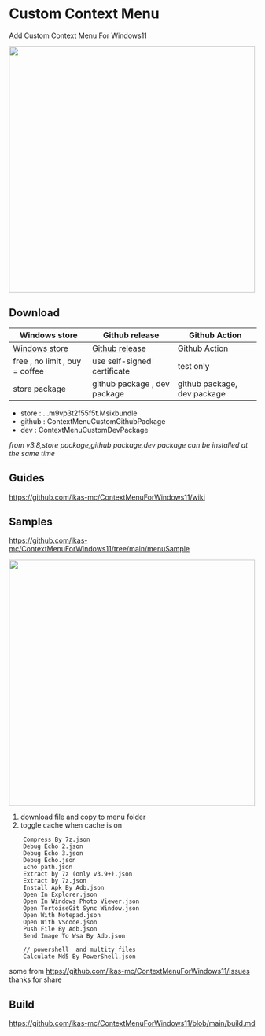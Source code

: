 
# Custom Context Menu

 Add Custom Context Menu For Windows11


<img src="https://raw.githubusercontent.com/ikas-mc/ContextMenuForWindows11/main/screenshots/menu.png" width=500 >


##  Download

Windows store|Github release|Github Action
------------ | ------------- | -------------
<a href="https://apps.microsoft.com/detail/9PC7BZZ28G0X">Windows store</a>|<a href="https://github.com/ikas-mc/ContextMenuForWindows11/releases">Github release </a> | Github Action
free , no limit , buy = coffee | use self-signed certificate |  test only
store package | github package , dev package | github package, dev package

* store : ...m9vp3t2f55f5t.Msixbundle
* github : ContextMenuCustomGithubPackage
* dev : ContextMenuCustomDevPackage
  
*from v3.8,store package,github package,dev package can be installed at the same time*


##  Guides
https://github.com/ikas-mc/ContextMenuForWindows11/wiki


## Samples
https://github.com/ikas-mc/ContextMenuForWindows11/tree/main/menuSample


<img src="https://raw.githubusercontent.com/ikas-mc/ContextMenuForWindows11/main/screenshots/samples.png" width=500 >

1. download file and copy to menu folder 
2. toggle cache when cache is on

```
    Compress By 7z.json
    Debug Echo 2.json
    Debug Echo 3.json
    Debug Echo.json
    Echo path.json
    Extract by 7z (only v3.9+).json
    Extract by 7z.json
    Install Apk By Adb.json
    Open In Explorer.json
    Open In Windows Photo Viewer.json
    Open TortoiseGit Sync Window.json
    Open With Notepad.json
    Open With VScode.json
    Push File By Adb.json
    Send Image To Wsa By Adb.json
    
    // powershell  and multity files 
    Calculate Md5 By PowerShell.json
```
some from https://github.com/ikas-mc/ContextMenuForWindows11/issues 
thanks for share



##  Build   
https://github.com/ikas-mc/ContextMenuForWindows11/blob/main/build.md


